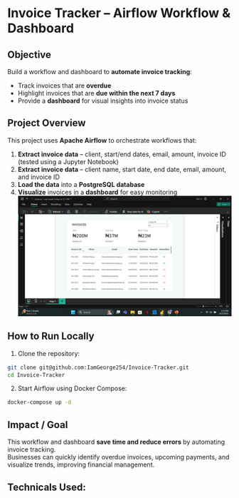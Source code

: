# Invoice Tracker – Airflow Workflow & Dashboard

## Objective
Build a workflow and dashboard to **automate invoice tracking**:
- Track invoices that are **overdue**  
- Highlight invoices that are **due within the next 7 days**  
- Provide a **dashboard** for visual insights into invoice status

## Project Overview
This project uses **Apache Airflow** to orchestrate workflows that:
1. **Extract invoice data** – client, start/end dates, email, amount, invoice ID (tested using a Jupyter Notebook)  
2. **Extract invoice data** – client name, start date, end date, email, amount, and invoice ID  
3. **Load the data** into a **PostgreSQL database**  
4. **Visualize** invoices in a **dashboard** for easy monitoring  
![Invoice Tracker Dashboard](Invoices.png)

## How to Run Locally

1. Clone the repository:

```bash
git clone git@github.com:IamGeorge254/Invoice-Tracker.git
cd Invoice-Tracker
```

2. Start Airflow using Docker Compose:

```bash
docker-compose up -d
```

## Impact / Goal
This workflow and dashboard **save time and reduce errors** by automating invoice tracking.  
Businesses can quickly identify overdue invoices, upcoming payments, and visualize trends, improving financial management.

## Technicals Used:
